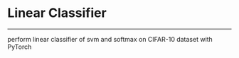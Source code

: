 # Linear Classifier

---


perform linear classifier of svm and softmax on CIFAR-10 dataset with PyTorch
